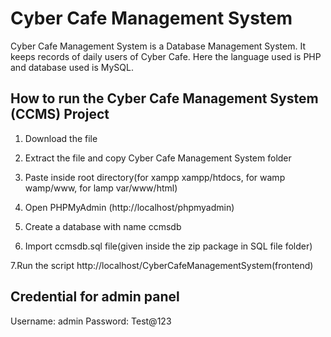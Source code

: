 # Cyber Cafe Management System

Cyber Cafe Management System is a Database Management System. It keeps records of daily users of Cyber Cafe.
Here the language used is PHP and database used is MySQL.

## How to run the Cyber Cafe Management System (CCMS) Project

1. Download the file

2. Extract the file and copy Cyber Cafe Management System folder

3. Paste inside root directory(for xampp xampp/htdocs, for wamp wamp/www, for lamp var/www/html)

4. Open PHPMyAdmin (http://localhost/phpmyadmin)

5. Create a database with name ccmsdb

6. Import ccmsdb.sql file(given inside the zip package in SQL file folder)

7.Run the script http://localhost/CyberCafeManagementSystem(frontend)

## Credential for admin panel

Username: admin
Password: Test@123
